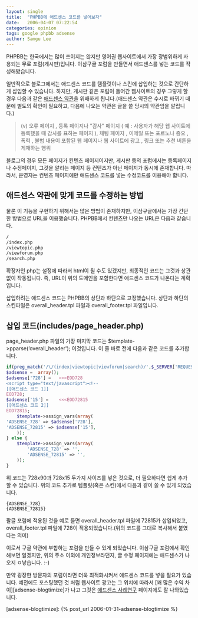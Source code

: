 ```yaml
---
layout: single
title:  "PHPBB에 애드센스 코드를 넣어보자"
date:   2006-04-07 07:22:54
categories: opinion
tags: google phpbb adsense
author: Samgu Lee
---
```

PHPBB는 한국에서는 많이 쓰이지는 않지만 영어권 웹사이트에서 가장 광범위하게 사용되는 무료 포럼(게시판)입니다. 이삼구글 포럼을 만들면서 애드센스를 넣는 코드를 작성해봤습니다.

일반적으로 블로그에서는 애드센스 코드를 템플릿이나 스킨에 삽입하는 것으로 간단하게 삽입할 수 있습니다. 하지만, 게시판 같은 포럼이 들어간 웹사이트의 경우 그렇게 할 경우 다음과 같은 [애드센스 약관](https://www.google.co.kr/adsense/localized-terms)을 위배하게 됩니다.(애드센스 약관은 수시로 바뀌기 때문에 별도의 확인이 필요하고, 다음에 나오는 약관은 글을 쓸 당시의 약관임을 알립니다.)

> (v) 오류 페이지 , 등록 페이지나 "감사" 페이지 ( 예 : 사용자가 해당 웹 사이트에 등록했을 때 감사를 표하는 페이지 ), 채팅 페이지 , 이메일 또는 포르노나 증오 , 폭력 , 불법 내용이 포함된 웹 페이지나 웹 사이트에 광고 , 링크 또는 추천 버튼을 게재하는 행위

블로그의 경우 모든 페이지가 컨텐츠 페이지이지만, 게시판 등의 포럼에서는 등록페이지나 수정페이지, 그것을 알리는 페이지 등 컨텐츠가 아닌 페이지가 동시에 존재합니다. 따라서, 운영자는 컨텐츠 페이지에만 애드센스 코드를 넣는 수정코드를 이용해야 합니다.

## 애드센스 약관에 맞게 코드를 수정하는 방법

물론 이 기능을 구현하기 위해서는 많은 방법이 존재하지만, 이삼구글에서는 가장 간단한 방법으로 URL을 이용했습니다. PHPBB에서 컨텐츠만 나오는 URL은 다음과 같습니다.

```sh
/
/index.php
/viewtopic.php
/viewforum.php
/search.php
```

확장자인 php는 설정에 따라서 html이 될 수도 있겠지만, 최종적인 코드는 그것과 상관없이 작동됩니다. 즉, URL이 위의 도메인을 포함한다면 애드센스 코드가 나온다는 계획입니다.

삽입하려는 애드센스 코드는 PHPBB의 상단과 하단으로 고정했습니다. 상단과 하단의 스킨파일은 overall_header.tpl 파일과 overall_footer.tpl 파일입니다.

## 삽입 코드(includes/page_header.php)

page_header.php 파일의 가장 마지막 코드는 $template->pparse(&#8216;overall_header'); 이것입니다. 이 줄 바로 전에 다음과 같은 코드를 추가합니다.

```php
if(preg_match('/\/(index|viewtopic|viewforum|search)/',$_SERVER['REQUEST_URI']) || $_SERVER['REQUEST_URI']=='/') {
$adsense =	array();
$adsense['728'] =	<<<EOD728
<script type="text/javascript"><!--
[[애드센스 코드 1]]
EOD728;
$adsense['15'] =	<<<EOD72815
[[애드센스 코드 2]]
EOD72815;
	$template->assign_vars(array(
'ADSENSE_728' => $adsense['728'],
'ADSENSE_72815' => $adsense['15'],
	));
} else {
	$template->assign_vars(array(
		'ADSENSE_728' => '',
		'ADSENSE_72815' => '',
	));
}
```

위 코드는 728x90과 728x15 두가지 사이즈를 넣은 것으로, 더 필요하다면 쉽게 추가할 수 있습니다. 위의 코드 추가로 템플릿(혹은 스킨)에서 다음과 같이 쓸 수 있게 되었습니다.

```
{ADSENSE_728}
{ADSENSE_72815}
```

팔글 포럼에 적용된 것을 예로 들면 overall_header.tpl 파일에 72815가 삽입되었고, overall_footer.tpl 파일에 728이 적용되었습니다.(위의 코드를 그대로 복사해서 붙였다는 의미)

이로서 구글 약관에 부합하는 포럼을 만들 수 있게 되었습니다. 이삼구글 포럼에서 확인해보면 알겠지만, 위의 주소 이외에 개인정보라던지, 글 수정 페이지에는 애드센스가 나오지 ㅇ낳습니다. :-)

만약 굉장한 방문자의 포럼이라면 더욱 최적화시켜서 애드센스 코드를 넣을 필요가 있습니다. 예전에도 포스팅했던 것 처럼 웹사이트 광고는 그 위치에 따라서 [꽤 많은 수익 차이][adsense-blogtimize]가 나고 그것은 [애드센스 사례연구](https://www.google.com/adsense/success) 페이지에도 잘 나와있습니다.

[adsense-blogtimize]: {% post_url 2006-01-31-adsense-blogtimize %}
